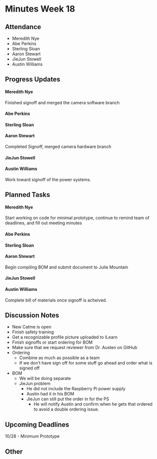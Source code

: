 # Minutes Week 18

## Attendance
   - Meredith Nye
   - Abe Perkins
   - Sterling Sloan
   - Aaron Stewart
   - JieJun Stowell
   - Austin Williams

## Progress Updates
#### Meredith Nye
Finished signoff and merged the camera software branch
#### Abe Perkins
#### Sterling Sloan
#### Aaron Stewart
Completed Signoff, merged camera hardware branch
#### JieJun Stowell
#### Austin Williams
Work toward signoff of the power systems.

## Planned Tasks
#### Meredith Nye
Start working on code for minimal prototype, continue to remind team of deadlines, and fill out meeting minutes
#### Abe Perkins
#### Sterling Sloan
#### Aaron Stewart
Begin compiling BOM and submit document to Julie Mountain
#### JieJun Stowell
#### Austin Williams
Complete bill of materials once signoff is acheived.

## Discussion Notes
- New Catme is open
- Finish safety training
- Get a recognizable profile picture uploaded to iLearn 
- Finish signoffs or start ordering for BOM
- Make sure that we request reviewer from Dr. Austen on GitHub
- Ordering
    - Combine as much as possible as a team
    - If we don’t have sign off for some stuff go ahead and order what is signed off
- BOM
    - We will be doing separate 
    - JieJun problem 
        - He did not include the Raspberry Pi power supply 
        - Austin had it in his BOM
        - JieJun can still put the order in for the PS 
            - He will notify Austin and confirm when he gets that ordered to avoid a double ordering issue.
## Upcoming Deadlines
10/28 - Minimum Prototype
## Other
